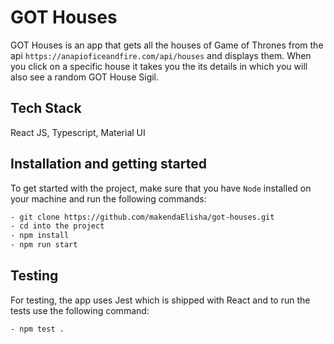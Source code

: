 
# GOT Houses

GOT Houses is an app that gets all the houses of Game of Thrones from the api ``` https://anapioficeandfire.com/api/houses ``` and displays them. When you click on a specific house it takes you the its details in which you will also see a random GOT House Sigil.

## Tech Stack

React JS, Typescript, Material UI

## Installation and getting started
To get started with the project, make sure that you have ```Node``` installed on your machine and run the following commands:

```bash 
- git clone https://github.com/makendaElisha/got-houses.git
- cd into the project
- npm install
- npm run start
```

## Testing

For testing, the app uses Jest which is shipped with React and to run the tests use the following command: 

```bash 
- npm test .
```